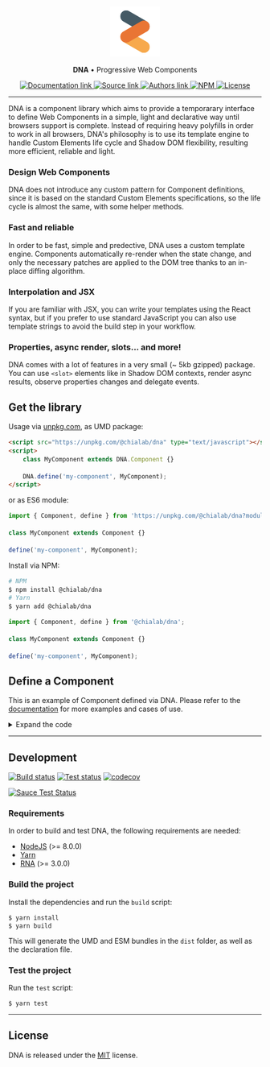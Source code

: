 <p align="center">
    <img alt="DNA" src="logo.svg" width="100">
</p>

<p align="center">
    <strong>DNA</strong> • Progressive Web Components
</p>

<p align="center">
    <a href="https://dna.chialab.io">
        <img alt="Documentation link" src="https://img.shields.io/badge/Docs-dna.chialab.io-lightgrey.svg?style=flat-square">
    </a>
    <a href="https://github.com/chialab/dna">
        <img alt="Source link" src="https://img.shields.io/badge/Source-GitHub-lightgrey.svg?style=flat-square">
    </a>
    <a href="https://www.chialab.it">
        <img alt="Authors link" src="https://img.shields.io/badge/Authors-Chialab-lightgrey.svg?style=flat-square">
    </a>
    <a href="https://www.npmjs.com/package/@chialab/dna">
        <img alt="NPM" src="https://img.shields.io/npm/v/@chialab/dna.svg?style=flat-square">
    </a>
    <a href="https://github.com/chialab/dna/blob/master/LICENSE">
        <img alt="License" src="https://img.shields.io/npm/l/@chialab/dna.svg?style=flat-square">
    </a>
</p>

---

DNA is a component library which aims to provide a temporarary interface to define Web Components in a simple, light and declarative way until browsers support is complete. Instead of requiring heavy polyfills in order to work in all browsers, DNA's philosophy is to use its template engine to handle Custom Elements life cycle and Shadow DOM flexibility, resulting more efficient, reliable and light.

### Design Web Components

DNA does not introduce any custom pattern for Component definitions, since it is based on the standard Custom Elements specifications, so the life cycle is almost the same, with some helper methods.

### Fast and reliable

In order to be fast, simple and predective, DNA uses a custom template engine. Components automatically re-render when the state change, and only the necessary patches are applied to the DOM tree thanks to an in-place diffing algorithm.

### Interpolation and JSX

If you are familiar with JSX, you can write your templates using the React syntax, but if you prefer to use standard JavaScript you can also use template strings to avoid the build step in your workflow.

### Properties, async render, slots... and more!

DNA comes with a lot of features in a very small (~ 5kb gzipped) package. You can use `<slot>` elements like in Shadow DOM contexts, render async results, observe properties changes and delegate events.

## Get the library

Usage via [unpkg.com](https://unpkg.com/), as UMD package:
```html
<script src="https://unpkg.com/@chialab/dna" type="text/javascript"></script>
<script>
    class MyComponent extends DNA.Component {}

    DNA.define('my-component', MyComponent);
</script>
```

or as ES6 module:

```js
import { Component, define } from 'https://unpkg.com/@chialab/dna?module';

class MyComponent extends Component {}

define('my-component', MyComponent);
```

Install via NPM:
```sh
# NPM
$ npm install @chialab/dna
# Yarn
$ yarn add @chialab/dna
```

```ts
import { Component, define } from '@chialab/dna';

class MyComponent extends Component {}

define('my-component', MyComponent);
```


## Define a Component

This is an example of Component defined via DNA. Please refer to the [documentation](https://dna.chialab.io) for more examples and cases of use.

<details>
    <summary>Expand the code</summary>
<br />

**Define a template**
```html
<template name="hello-component">
    <style scoped>
        :host {
            display: block;
            padding: 10px;
        }

        .message {
            display: flex;
            align-items: center;
        }

        .icon {
            font-size: 50px;
        }
    </style>
    <form>
        <label>What's your name?</label>
        <input type="text" name="name" />
    </form>
    <span class="message">
        <span class="icon">👋🏻</span> Hello {{ name }}
    </span>
</template>
```

**Define the Component**
```ts
import { Component, property, define, render } from '@chialab/dna';

class HelloWorld extends Component {
    @property() // define an observable Component property
    name: string;

    get events() { // define a list of delegated events
        return {
            'input [name="name"]': (ev, target) => {
                this.name = target.value;
            },
        };
    }
}

// link the Component class to a tag
define('hello-world', HelloWorld);

// render the Component
render(document.body, new HelloWorld);
```
</details>

---

## Development

[![Build status](https://github.com/chialab/dna/workflows/Build/badge.svg)](https://github.com/chialab/dna/actions?query=workflow%3ABuild)
[![Test status](https://github.com/chialab/dna/workflows/Test/badge.svg)](https://github.com/chialab/dna/actions?query=workflow%3ATest)
[![codecov](https://codecov.io/gh/chialab/dna/branch/3.0.0/graph/badge.svg)](https://codecov.io/gh/chialab/dna)


[![Sauce Test Status](https://saucelabs.com/browser-matrix/chialab-sl-003.svg)](https://saucelabs.com/u/chialab-sl-003)


### Requirements

In order to build and test DNA, the following requirements are needed:
* [NodeJS](https://nodejs.org/) (>= 8.0.0)
* [Yarn](https://yarnpkg.com)
* [RNA](https://github.com/chialab/rna-cli) (>= 3.0.0)

### Build the project

Install the dependencies and run the `build` script:
```
$ yarn install
$ yarn build
```

This will generate the UMD and ESM bundles in the `dist` folder, as well as the declaration file.

### Test the project

Run the `test` script:

```
$ yarn test
```

---

## License

DNA is released under the [MIT](https://github.com/chialab/dna/blob/master/LICENSE) license.
